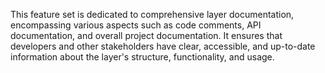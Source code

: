 This feature set is dedicated to comprehensive layer documentation,
encompassing various aspects such as code comments, API documentation, and overall project documentation.
It ensures that developers and other stakeholders have clear, accessible,
and up-to-date information about the layer's structure, functionality, and usage.